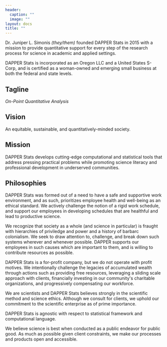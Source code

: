 ```yaml
---
header:
  caption: ""
  image: ""
layout: docs
title: ""
---
```


Dr. Juniper L. Simonis *(they/them)* founded DAPPER Stats in 2015 with a mission to provide quantitative support for every step of the research process for science in academic and applied settings.

DAPPER Stats is incorporated as an Oregon LLC and a United States S-Corp, and is certified as a woman-owned and emerging small business at both the federal and state levels. 

## Tagline

*On-Point Quantitative Analysis*

## Vision 

An equitable, sustainable, and quantitatively-minded society.

## Mission 

DAPPER Stats develops cutting-edge computational and statistical tools that address pressing practical problems while promoting science literacy and professional development in underserved communities. 

## Philosophies

DAPPER Stats was formed out of a need to have a safe and supportive work environment, and as such, prioritizes employee health and well-being as an ethical standard. 
We actively challenge the notion of a rigid work schedule, and support our employees in developing schedules that are healthful and lead to productive science.

We recognize that society as a whole (and science in particular) is fraught with hierarchies of priviledge and power and a history of barbarc colonialism. 
We seek to draw attention to, challenge, and break down such systems wherever and whenever possible. 
DAPPER supports our employees in such causes which are important to them, and is willing to contribute resources as possible.

DAPPER Stats is a for-profit company, but we do not operate with profit motives. 
We intentionally challenge the legacies of accumulated wealth through actions such as providing free resources, leveraging a sliding scale approach with clients, financially investing in our community's charitable organizations, and progressively compensating our workforce. 

We are scientists and DAPPER Stats believes strongly in the scientific method and science ethics. 
Although we consult for clients, we uphold our commitment to the scientific enterprise as of prime importance. 

DAPPER Stats is agnostic with respect to statistical framework and computational language.  

We believe science is best when conducted as a public endeavor for public good. 
As much as possible given client constraints, we make our processes and products open and accessible. 
